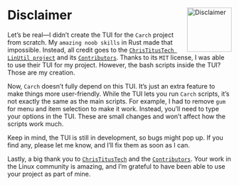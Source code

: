 <h1></h1>

<img
  src="https://cdn-icons-png.flaticon.com/128/4330/4330899.png"
  alt="Disclaimer"
  width="100"
  align="right"
 />

<h1>Disclaimer</h1>

Let’s be real—I didn’t create the TUI for the `Carch` project from scratch. My `amazing noob skills` in Rust made that impossible. Instead, all credit goes to the [`ChrisTitusTech LinUtil project`](https://github.com/ChrisTitusTech/linutil) and its [`Contributors`](https://github.com/ChrisTitusTech/linutil/graphs/contributors). Thanks to its `MIT` license, I was able to use their TUI for my project. However, the bash scripts inside the TUI? Those are my creation.  


Now, `Carch` doesn’t fully depend on this TUI. It’s just an extra feature to make things more user-friendly. While the TUI lets you run `Carch` scripts, it’s not exactly the same as the main scripts. For example, I had to remove `gum` for menu and item selection to make it work. Instead, you’ll need to type your options in the TUI. These are small changes and won’t affect how the scripts work much.  

Keep in mind, the TUI is still in development, so bugs might pop up. If you find any, please let me know, and I’ll fix them as soon as I can.  

Lastly, a big thank you to [`ChrisTitusTech`](https://github.com/ChrisTitusTech) and the [`Contributors`](https://github.com/ChrisTitusTech/linutil/graphs/contributors). Your work in the Linux community is amazing, and I’m grateful to have been able to use your project as part of mine.  


